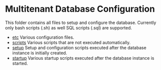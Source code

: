 # Multitenant Database Configuration

This folder contains all files to setup and configure the database. Currently only bash scripts (.sh) as well SQL scripts (.sql) are supported.

- [etc](etc) Various configuration files.
- [scripts](scripts) Various scripts that are not executed automatically.
- [setup](setup) Setup and configuration scripts executed after the database instance is initially created.
- [startup](startup) Various startup scripts executed after the database instance is started.
